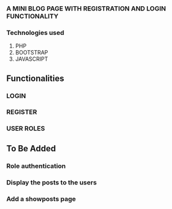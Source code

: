 ###  A MINI BLOG PAGE WITH REGISTRATION AND LOGIN FUNCTIONALITY

### Technologies used
1. PHP 
2. BOOTSTRAP
3. JAVASCRIPT

## Functionalities

### LOGIN
### REGISTER
### USER ROLES


## To Be Added 

### Role authentication
### Display the posts to the users
### Add a showposts page



